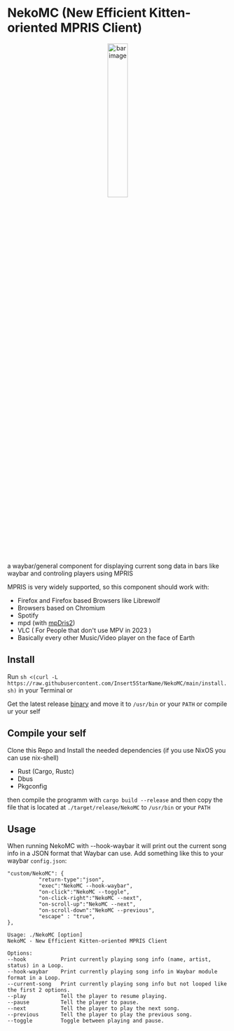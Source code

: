 # NekoMC (New Efficient Kitten-oriented MPRIS Client)
<p align="center">
    <img src="https://cdn.discordapp.com/attachments/1086458749243363458/1086614668111532152/image.png" style="width: 30%;" alt="bar image"></img>
</p>

a waybar/general component for displaying current song data in bars like waybar and controling players using MPRIS

MPRIS is very widely supported, so this component should work with:
* Firefox and Firefox based Browsers like Librewolf
* Browsers based on Chromium
* Spotify
* mpd (with [mpDris2](https://github.com/eonpatapon/mpDris2))
* VLC ( For People that don't use MPV in 2023 )
* Basically every other Music/Video player on the face of Earth

## Install
Run `sh <(curl -L https://raw.githubusercontent.com/Insert5StarName/NekoMC/main/install.sh)` in your Terminal or

Get the latest release [binary](https://github.com/Insert5StarName/NekoMC/releases/tag/1.0) and move it to `/usr/bin` or your `PATH`
or compile ur your self

## Compile your self
Clone this Repo and Install the needed dependencies (if you use NixOS you can use nix-shell)
* Rust (Cargo, Rustc)
* Dbus
* Pkgconfig

then compile the programm with `cargo build --release` and then copy the file that is located at `./target/release/NekoMC` to `/usr/bin` or your `PATH`


## Usage
When running NekoMC with --hook-waybar it will print out the current song info in a JSON format that Waybar can use.
Add something like this to your waybar `config.json`:
```
"custom/NekoMC": {
          "return-type":"json",
          "exec":"NekoMC --hook-waybar",
          "on-click":"NekoMC --toggle",
          "on-click-right":"NekoMC --next",
          "on-scroll-up":"NekoMC --next",
          "on-scroll-down":"NekoMC --previous",
          "escape" : "true",
},
```


```
Usage: ./NekoMC [option]
NekoMC - New Efficient Kitten-oriented MPRIS Client

Options:
--hook           Print currently playing song info (name, artist, status) in a Loop.
--hook-waybar    Print currently playing song info in Waybar module format in a Loop.
--current-song   Print currently playing song info but not looped like the first 2 options. 
--play           Tell the player to resume playing.
--pause          Tell the player to pause.
--next           Tell the player to play the next song.
--previous       Tell the player to play the previous song.
--toggle         Toggle between playing and pause.
```
